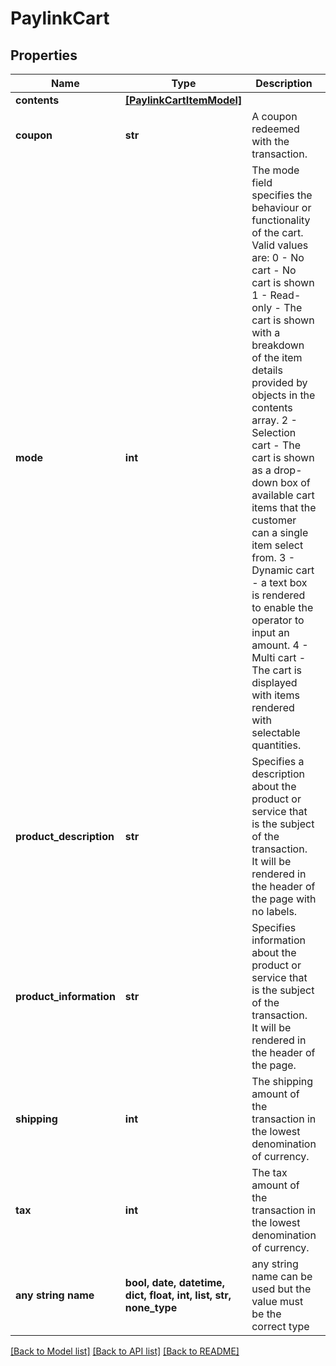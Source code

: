 # PaylinkCart


## Properties
Name | Type | Description | Notes
------------ | ------------- | ------------- | -------------
**contents** | [**[PaylinkCartItemModel]**](PaylinkCartItemModel.md) |  | [optional] 
**coupon** | **str** | A coupon redeemed with the transaction. | [optional] 
**mode** | **int** | The mode field specifies the behaviour or functionality of the cart.  Valid values are:   0 - No cart - No cart is shown  1 - Read-only - The cart is shown with a breakdown of the item details provided by objects in the contents array.  2 - Selection cart - The cart is shown as a drop-down box of available cart items that the customer can a single item select from.  3 - Dynamic cart - a text box is rendered to enable the operator to input an amount.  4 - Multi cart - The cart is displayed with items rendered with selectable quantities.  | [optional] 
**product_description** | **str** | Specifies a description about the product or service that is the subject of the transaction. It will be rendered in the header of the page with no labels. | [optional] 
**product_information** | **str** | Specifies information about the product or service that is the subject of the transaction. It will be rendered in the header of the page. | [optional] 
**shipping** | **int** | The shipping amount of the transaction in the lowest denomination of currency. | [optional] 
**tax** | **int** | The tax amount of the transaction in the lowest denomination of currency. | [optional] 
**any string name** | **bool, date, datetime, dict, float, int, list, str, none_type** | any string name can be used but the value must be the correct type | [optional]

[[Back to Model list]](../README.md#documentation-for-models) [[Back to API list]](../README.md#documentation-for-api-endpoints) [[Back to README]](../README.md)


